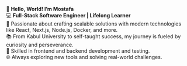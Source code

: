 
🌟 **Hello, World! I’m Mostafa**  
💻 **Full-Stack Software Engineer | Lifelong Learner**  
🚀 Passionate about crafting scalable solutions with modern technologies like React, Next.js, Node.js, Docker, and more.  
📚 From Kabul University to self-taught success, my journey is fueled by curiosity and perseverance.  
🔧 Skilled in frontend and backend development and testing.  
🌐 Always exploring new tools and solving real-world challenges.  
